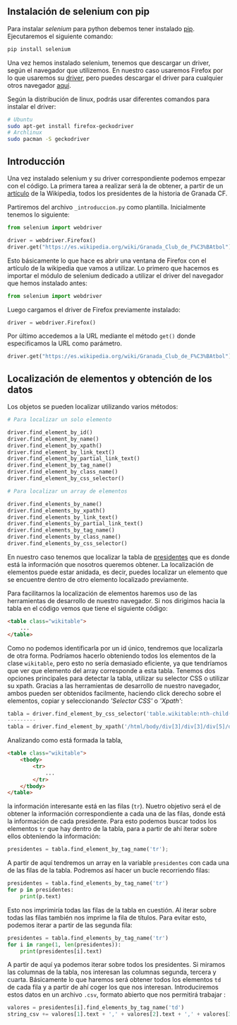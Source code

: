 ## Instalación de selenium con pip

Para instalar _selenium_ para python debemos tener instalado [pip](https://pip.pypa.io/en/stable/installing/). Ejecutaremos el siguiente comando:

```bash
pip install selenium
```

Una vez hemos instalado selenium, tenemos que descargar un driver, según el navegador que utilizemos. En nuestro caso usaremos Firefox por lo que usaremos su [driver](https://github.com/mozilla/geckodriver/releases/), pero puedes descargar el driver para cualquier otros navegador [aquí](https://selenium-python.readthedocs.io/installation.html#drivers).

Según la distribución de linux, podrás usar diferentes comandos para instalar el driver:

```bash
# Ubuntu
sudo apt-get install firefox-geckodriver
# Archlinux
sudo pacman -S geckodriver
```

## Introducción

Una vez instalado selenium y su driver correspondiente podemos empezar con el código. La primera tarea a realizar será la de obtener, a partir de un [artículo](https://es.wikipedia.org/wiki/Granada_Club_de_F%C3%BAtbol) de la Wikipedia, todos los presidentes de la historia de Granada CF. 

Partiremos del archivo `_introduccion.py` como plantilla. Inicialmente tenemos lo siguiente:

```py
from selenium import webdriver

driver = webdriver.Firefox()
driver.get("https://es.wikipedia.org/wiki/Granada_Club_de_F%C3%BAtbol")
```

Esto básicamente lo que hace es abrir una ventana de Firefox con el artículo de la wikipedia que vamos a utilizar. Lo primero que hacemos es importar el módulo de selenium dedicado a utilizar el driver del navegador que hemos instalado antes:

```py
from selenium import webdriver
```

Luego cargamos el driver de Firefox previamente instalado:

```py
driver = webdriver.Firefox()
```

Por último accedemos a la URL mediante el método `get()` donde especificamos la URL como parámetro.

```py
driver.get("https://es.wikipedia.org/wiki/Granada_Club_de_F%C3%BAtbol")
```

## Localización de elementos y obtención de los datos

Los objetos se pueden localizar utilizando varios métodos:

```py
# Para localizar un solo elemento

driver.find_element_by_id()
driver.find_element_by_name()
driver.find_element_by_xpath()
driver.find_element_by_link_text()
driver.find_element_by_partial_link_text()
driver.find_element_by_tag_name()
driver.find_element_by_class_name()
driver.find_element_by_css_selector()

# Para localizar un array de elementos

driver.find_elements_by_name()
driver.find_elements_by_xpath()
driver.find_elements_by_link_text()
driver.find_elements_by_partial_link_text()
driver.find_elements_by_tag_name()
driver.find_elements_by_class_name()
driver.find_elements_by_css_selector()
```

En nuestro caso tenemos que localizar la tabla de [presidentes](https://es.wikipedia.org/wiki/Granada_Club_de_F%C3%BAtbol#Presidentes) que es donde está la información que nosotros queremos obtener. La localización de elementos puede estar anidada, es decir, puedes localizar un elemento que se encuentre dentro de otro elemento localizado previamente. 

Para facilitarnos la localización de elementos haremos uso de las herramientas de desarrollo de nuestro navegador. Si nos dirigimos hacia la tabla en el código vemos que tiene el siguiente código:

```html
<table class="wikitable">
    ...
</table>
```

Como no podemos identificarla por un id único, tendremos que localizarla de otra forma. Podríamos hacerlo obteniendo todos los elementos de la clase `wikitable`, pero esto no sería demasiado eficiente, ya que tendríamos que ver que elemento del array corresponde a esta tabla. Tenemos dos opciones principales para detectar la tabla, utilizar su selector CSS o utilizar su xpath. Gracias a las herramientas de desarrollo de nuestro navegador, ambos pueden ser obtenidos facilmente, haciendo click derecho sobre el elementos, copiar y seleccionando _'Selector CSS'_ o _'Xpath'_:

```py
tabla = driver.find_element_by_css_selector('table.wikitable:nth-child(216)')
---------
tabla = driver.find_element_by_xpath('/html/body/div[3]/div[3]/div[5]/div[1]/table[16]')
```
Analizando como está formada la tabla,

```html
<table class="wikitable">
    <tbody>
        <tr>
            ...
        </tr>
    </tbody>
</table>
```

la información interesante está en las filas (`tr`). Nuetro objetivo será el de obtener la información correspondiente a cada una de las filas, donde está la información de cada presidente. Para esto podemos buscar todos los elementos `tr` que hay dentro de la tabla, para a partir de ahí iterar sobre ellos obteniendo la información:

```py
presidentes = tabla.find_element_by_tag_name('tr');
```

A partir de aquí tendremos un array en la variable `presidentes` con cada una de las filas de la tabla. Podremos así hacer un bucle recorriendo filas:

```py
presidentes = tabla.find_elements_by_tag_name('tr')
for p in presidentes:
    print(p.text)
```

Esto nos imprimiría todas las filas de la tabla en cuestión. Al iterar sobre todas las filas también nos imprime la fila de títulos. Para evitar esto, podemos iterar a partir de las segunda fila:

```py
presidentes = tabla.find_elements_by_tag_name('tr')
for i in range(1, len(presidentes)):
    print(presidentes[i].text)
```

A partir de aquí ya podemos iterar sobre todos los presidentes. Si miramos las columnas de la tabla, nos interesan las columnas segunda, tercera y cuarta. Básicamente lo que haremos será obtener todos los elementos `td` de cada fila y a partir de ahí coger los que nos interesan. Introduciremos estos datos en un archivo `.csv`, formato abierto que nos permitirá trabajar :

```py
valores = presidentes[i].find_elements_by_tag_name('td')
string_csv += valores[1].text + ',' + valores[2].text + ',' + valores[3].text + '\n'
```
